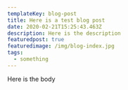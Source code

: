 ```yaml
---
templateKey: blog-post
title: Here is a test blog post
date: 2020-02-21T15:25:43.463Z
description: Here is the description
featuredpost: true
featuredimage: /img/blog-index.jpg
tags:
  - something
---
```

Here is the body
